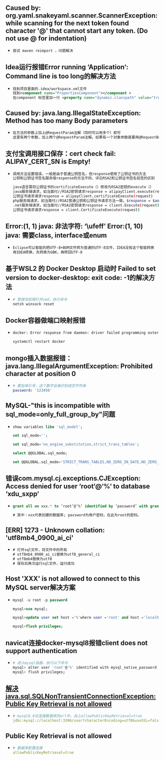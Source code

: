 ## Caused by: org.yaml.snakeyaml.scanner.ScannerException:  while scanning for the next token found character '@' that cannot start any token. (Do not use @ for indentation)

* ```bash
  尝试 maven reimport ，问题解决
  ```


## Idea运行报错Error running ‘Application‘: Command line is too long的解决方法

* ```xml
  找到项目里面的.idea/workspace.xml文件
  找到<component name="PropertiesComponent"></component >
  在component 标签里加一行 <property name="dynamic.classpath" value="true" />
  ```

## Caused by: java.lang.IllegalStateException: Method has too many Body parameters

* ```tex
  在方法的参数上加上@RequestParam注解（同时可以用多个）即可
  这里有两个参数，加上两个@RequestParam注解。如果有一个对象参数是要用@RequestBody注解的（这个注解同时只能用一个）
  ```

## 支付宝调用接口保存：cert check fail: ALIPAY_CERT_SN is Empty!

* ```bash
  调用方法设置错误，一般是由于普通公钥签名，但response使用了公钥证书的方法
  公钥和公钥证书签名服务端response的方法不同，详见RSA2和公钥证书签名验签的区别
  
  java语言需将公钥证书的certificateExecute（）修改为RSA2密钥的execute（）
  java服务端请求，如当面付//RSA2密钥请求response = alipayClient.execute(request)
  公钥证书请求请求response = alipayClient.certificateExecute(request)
  php服务端请求，如当面付//RSA2普通公钥和公钥证书请求方法一致。$response = $aop->execute($request)
  .net服务端请求，如当面付//RSA2密钥请求response = client.Execute(request)
  公钥证书请求请求response = client.CertificateExecute(request)
  ```

## Error:(1, 1) java: 非法字符: ‘\ufeff’  Error:(1, 10) java: 需要class, interface或enum

* ```tex
  Eclipse可以智能的把UTF-8+BOM文件转为普通的UTF-8文件，IDEA没有这个智能转换
  用IDEA转换，先转换为GBK，再转回UTF-8
  ```

## 基于WSL2 的 Docker Desktop 启动时 Failed to set version to docker-desktop: exit code: -1的解决方法

* ```bash
  # 管理员权限打开cmd，执行命令
  netsh winsock reset
  ```

## Docker容器做端口映射报错

* ```bash
  docker: Error response from daemon: driver failed programming external connectivity on endpoint lamp3 (46b7917c940f7358948e55ec2df69a4dec2c6c7071b002bd374e8dbf0d40022c): (iptables failed: iptables --wait -t nat -A DOCKER -p tcp -d 0/0 --dport 86 -j DNAT --to-destination 172.17.0.2:80 ! -i docker0: iptables: No chain/target/match by that name.
  
  systemctl restart docker
  ```

## mongo插入数据报错：java.lang.IllegalArgumentException: Prohibited character at position 0

* ```yaml
  # 要加单引号，这个数字会被识别成空字符串
  password: '123456' 
  ```

## MySQL-"this is incompatible with sql_mode=only_full_group_by"问题

* ```sql
  show variables like 'sql_model';
  
  set sql_mode='';
  
  set sql_mode='no_engine_substitution,strict_trans_tables';
  
  select @@GLOBAL.sql_mode;
  
  set @@GLOBAL.sql_mode='STRICT_TRANS_TABLES,NO_ZERO_IN_DATE,NO_ZERO_DATE,ERROR_FOR_DIVISION_BY_ZERO,NO_ENGINE_SUBSTITUTION';
  ```

## 错误com.mysql.cj.exceptions.CJException: Access denied for user ‘root‘@‘%‘ to database ‘xdu_sxpp‘

* ```sql
  grant all on xxx.* to ‘root’@’%’ identified by ‘password’ with grant option;
  
  # 其中：xxx代表创建的数据库; password为用户密码，在此为root的密码。
  ```

## [ERR] 1273 - Unknown collation: 'utf8mb4_0900_ai_ci'

* ```sql
  # 打开sql文件，将文件中的所有
  # utf8mb4_0900_ai_ci替换为utf8_general_ci
  # utf8mb4替换为utf8
  # 保存后再次运行sql文件，运行成功
  ```

## Host 'XXX' is not allowed to connect to this MySQL server解决方案

* ```sql
  mysql -u root -p password
  
  mysql>use mysql;
  
  mysql>update user set host ='%'where user ='root' and host ='localhost';
  
  mysql>flush privileges;
  ```

## navicat连接docker-mysql8报错client does not support authentication

* ```bash
  # 进入mysql容器，执行以下命令
  mysql> alter user 'root'@'%' identified with mysql_native_password by '123456';
  mysql> flush privileges;
  ```

## [解决java.sql.SQLNonTransientConnectionException: Public Key Retrieval is not allowed](https://www.cnblogs.com/xing-29391/p/13322843.html)

* ```yaml
  # mysql8.0在连接数据库的url中，加上allowPublicKeyRetrieval=true
  jdbc:mysql://localhost:3306/user?characterEncoding=utf8&useSSL=false&serverTimezone=UTC&allowPublicKeyRetrieval=true
  ```

## Public Key Retrieval is not allowed

* ```yaml
  # 数据库配置连接
  allowPublicKeyRetrieval=true
  ```

